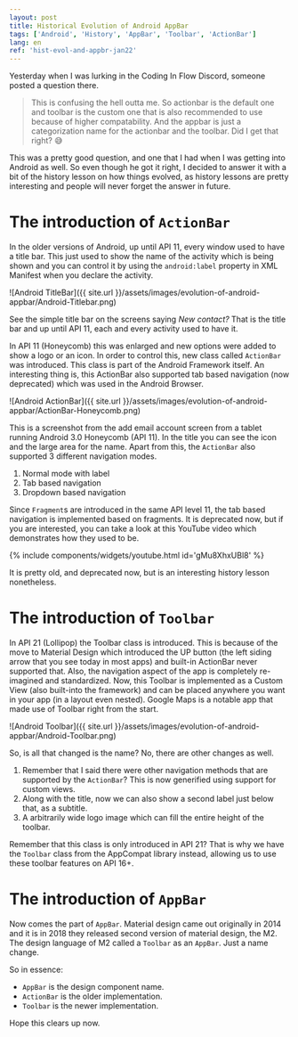 ```yaml
---
layout: post
title: Historical Evolution of Android AppBar
tags: ['Android', 'History', 'AppBar', 'Toolbar', 'ActionBar']
lang: en
ref: 'hist-evol-and-appbr-jan22'
---
```


Yesterday when I was lurking in the Coding In Flow Discord, someone posted a question there.

> This is confusing the hell outta me. So actionbar is the default one and toolbar is the custom one that is also recommended to use because of higher compatability. And the appbar is just a categorization name for the actionbar and the toolbar. Did I get that right? 😅

This was a pretty good question, and one that I had when I was getting into Android as well. So even though he got it right, I decided to answer it with a bit of the history lesson on how things evolved, as history lessons are pretty interesting and people will never forget the answer in future.

# The introduction of `ActionBar`

In the older versions of Android, up until API 11, every window used to have a title bar. This just used to show the name of the activity which is being shown and you can control it by using the `android:label` property in XML Manifest when you declare the activity.

![Android TitleBar]({{ site.url }}/assets/images/evolution-of-android-appbar/Android-Titlebar.png)

See the simple title bar on the screens saying _New contact?_ That is the title bar and up until API 11, each and every activity used to have it.

In API 11 (Honeycomb) this was enlarged and new options were added to show a logo or an icon. In order to control this, new class called `ActionBar` was introduced. This class is part of the Android Framework itself. An interesting thing is, this ActionBar also supported tab based navigation (now deprecated) which was used in the Android Browser.

![Android ActionBar]({{ site.url }}/assets/images/evolution-of-android-appbar/ActionBar-Honeycomb.png)

This is a screenshot from the add email account screen from a tablet running Android 3.0 Honeycomb (API 11). In the title you can see the icon and the large area for the name. Apart from this, the `ActionBar` also supported 3 different navigation modes.

  1. Normal mode with label
  2. Tab based navigation
  3. Dropdown based navigation

Since `Fragment`s are introduced in the same API level 11, the tab based navigation is implemented based on fragments. It is deprecated now, but if you are interested, you can take a look at this YouTube video which demonstrates how they used to be.

{% include components/widgets/youtube.html id='gMu8XhxUBl8' %}

It is pretty old, and deprecated now, but is an interesting history lesson nonetheless.

# The introduction of `Toolbar`

In API 21 (Lollipop) the Toolbar class is introduced. This is because of the move to Material Design which introduced the UP button (the left siding arrow that you see today in most apps) and built-in ActionBar never supported that. Also, the navigation aspect of the app is completely re-imagined and standardized. Now, this Toolbar is implemented as a Custom View (also built-into the framework) and can be placed anywhere you want in your app (in a layout even nested). Google Maps is a notable app that made use of Toolbar right from the start.

![Android Toolbar]({{ site.url }}/assets/images/evolution-of-android-appbar/Android-Toolbar.png)

So, is all that changed is the name? No, there are other changes as well.

  1. Remember that I said there were other navigation methods that are supported by the `ActionBar`? This is now generified using support for custom views.
  2. Along with the title, now we can also show a second label just below that, as a subtitle.
  3. A arbitrarily wide logo image which can fill the entire height of the toolbar.

Remember that this class is only introduced in API 21? That is why we have the `Toolbar` class from the AppCompat library instead, allowing us to use these toolbar features on API 16+.

# The introduction of `AppBar`

Now comes the part of `AppBar`. Material design came out originally in 2014 and it is in 2018 they released second version of material design, the M2. The design language of M2 called a `Toolbar` as an `AppBar`. Just a name change.

So in essence:

  * `AppBar` is the design component name.
  * `ActionBar` is the older implementation.
  * `Toolbar` is the newer implementation.

Hope this clears up now.